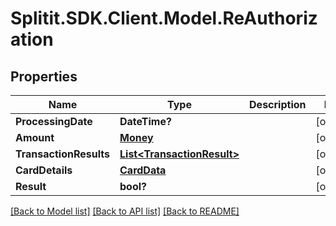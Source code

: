 # Splitit.SDK.Client.Model.ReAuthorization
## Properties

Name | Type | Description | Notes
------------ | ------------- | ------------- | -------------
**ProcessingDate** | **DateTime?** |  | [optional] 
**Amount** | [**Money**](Money.md) |  | [optional] 
**TransactionResults** | [**List&lt;TransactionResult&gt;**](TransactionResult.md) |  | [optional] 
**CardDetails** | [**CardData**](CardData.md) |  | [optional] 
**Result** | **bool?** |  | [optional] 

[[Back to Model list]](../README.md#documentation-for-models) [[Back to API list]](../README.md#documentation-for-api-endpoints) [[Back to README]](../README.md)

